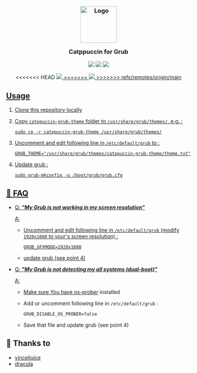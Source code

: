 <h3 align="center">
	<img src="https://raw.githubusercontent.com/catppuccin/catppuccin/dev/assets/logos/exports/1544x1544_circle.png" width="100" alt="Logo"/><br/>
	<img src="https://raw.githubusercontent.com/catppuccin/catppuccin/dev/assets/misc/transparent.png" height="30" width="0px"/>
	Catppuccin for Grub
	<img src="https://raw.githubusercontent.com/catppuccin/catppuccin/dev/assets/misc/transparent.png" height="30" width="0px"/>
</h3>
<p align="center">
    <a href="https://github.com/elkrien/catppuccin-grub/stargazers"><img src="https://img.shields.io/github/stars/elkrien/catppuccin-grub?colorA=1e1e28&colorB=c9cbff&style=for-the-badge&logo=starship style=for-the-badge"></a>
    <a href="https://github.com/elkrien/catppuccin-grub/issues"><img src="https://img.shields.io/github/issues/elkrien/catppuccin-grub?colorA=1e1e28&colorB=f7be95&style=for-the-badge"></a>
    <a href="https://github.com/elkrien/catppuccin-grub/contributors"><img src="https://img.shields.io/github/contributors/elkrien/catppuccin-grub?colorA=1e1e28&colorB=b1e1a6&style=for-the-badge"></a>
</p>


<p align="center">
<<<<<<< HEAD
  <a href="https://raw.githubusercontent.com/elkrien/catppuccin-grub/assets/cat-grub-min.png"><img src="https://raw.githubusercontent.com/elkrien/catppuccin-grub/assets/cat-grub.png"/>
=======
  <img src="https://github.com/elkrien/catppuccin-grub/raw/main/assets/cat-grub.png"/>
>>>>>>> refs/remotes/origin/main
</p>

## Usage

1. Clone this repository locally
2. Copy `catppuccin-grub-theme` folder to `/usr/share/grub/themes/`, e.g. :
   
   ```shell
   sudo cp -r catppuccin-grub-theme /usr/share/grub/themes/
   ```
3. Uncomment and edit following line in `/etc/default/grub` to :
   
   ```shell
   GRUB_THEME="/usr/share/grub/themes/catppuccin-grub-theme/theme.txt"
   ```
4. Update grub :
   
   ```shell
   sudo grub-mkconfig -o /boot/grub/grub.cfg
   ```

## 🙋 FAQ

- Q: **_"My Grub is not working in my screen resolution"_**
  
  A: 
  - Uncomment and edit following line in `/etc/default/grub` (modify `1920x1080` to your's screen resolution) : 
  
     ```shell
     GRUB_GFXMODE=1920x1080
     ```
  - update grub (see point 4)
  
- Q: **_"My Grub is not detecting my all systems (dual-boot)"_**
  
  A: 
  - Make sure You have [os-prober](https://joeyh.name/code/os-prober/) installed
  
  - Add or uncomment following line in `/etc/default/grub` :
  
     ```shell
     GRUB_DISABLE_OS_PROBER=false
     ```
  - Save that file and update grub (see point 4)
  
## 💝 Thanks to

- [vinceliuice](https://github.com/vinceliuice/grub2-themes)
- [dracula](https://github.com/dracula/grub)

